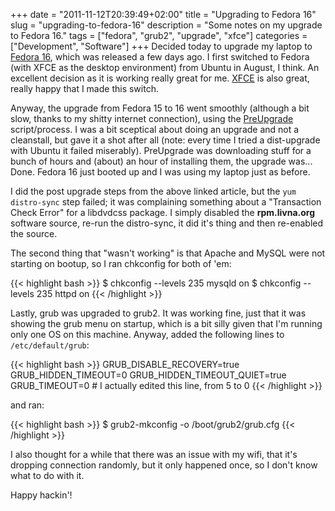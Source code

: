+++
date = "2011-11-12T20:39:49+02:00"
title = "Upgrading to Fedora 16"
slug = "upgrading-to-fedora-16"
description = "Some notes on my upgrade to Fedora 16."
tags = ["fedora", "grub2", "upgrade", "xfce"]
categories = ["Development", "Software"]
+++
Decided today to upgrade my laptop to <a href="http://fedoraproject.org/">Fedora 16</a>, which was released a few days ago. I first switched to Fedora (with XFCE as the desktop environment) from Ubuntu in August, I think. An excellent decision as it is working really great for me. <a href="http://xfce.org/">XFCE</a> is also great, really happy that I made this switch.

Anyway, the upgrade from Fedora 15 to 16 went smoothly (although a bit slow, thanks to my shitty internet connection), using the <a href="http://fedoraproject.org/wiki/How_to_use_PreUpgrade">PreUpgrade</a> script/process. I was a bit sceptical about doing an upgrade and not a cleanstall, but gave it a shot after all (note: every time I tried a dist-upgrade with Ubuntu it failed miserably). PreUpgrade was downloading stuff for a bunch of hours and (about) an hour of installing them, the upgrade was... Done. Fedora 16 just booted up and I was using my laptop just as before.

I did the post upgrade steps from the above linked article, but the <code>yum distro-sync</code> step failed; it was complaining something about a "Transaction Check Error" for a libdvdcss package. I simply disabled the <strong>rpm.livna.org</strong> software source, re-run the distro-sync, it did it's thing and then re-enabled the source.

The second thing that "wasn't working" is that Apache and MySQL were not starting on bootup, so I ran chkconfig for both of 'em:

{{< highlight bash >}}
$ chkconfig --levels 235 mysqld on
$ chkconfig --levels 235 httpd on
{{< /highlight >}}

Lastly, grub was upgraded to grub2. It was working fine, just that it was showing the grub menu on startup, which is a bit silly given that I'm running only one OS on this machine. Anyway, added the following lines to <code>/etc/default/grub</code>:

{{< highlight bash >}}
GRUB_DISABLE_RECOVERY=true
GRUB_HIDDEN_TIMEOUT=0
GRUB_HIDDEN_TIMEOUT_QUIET=true
GRUB_TIMEOUT=0 # I actually edited this line, from 5 to 0
{{< /highlight >}}

and ran:

{{< highlight bash >}}
$ grub2-mkconfig -o /boot/grub2/grub.cfg
{{< /highlight >}}

I also thought for a while that there was an issue with my wifi, that it's dropping connection randomly, but it only happened once, so I don't know what to do with it.

Happy hackin'!
